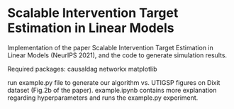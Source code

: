 # Scalable Intervention Target Estimation in Linear Models
Implementation of the paper Scalable Intervention Target Estimation in Linear Models (NeurIPS 2021), and the code to generate simulation results.

Required packages:
causaldag
networkx
matplotlib

run example.py file to generate our algorithm vs. UTIGSP figures on Dixit dataset (Fig.2b of the paper).
example.ipynb contains more explanation regarding hyperparameters and runs the example.py experiment.
